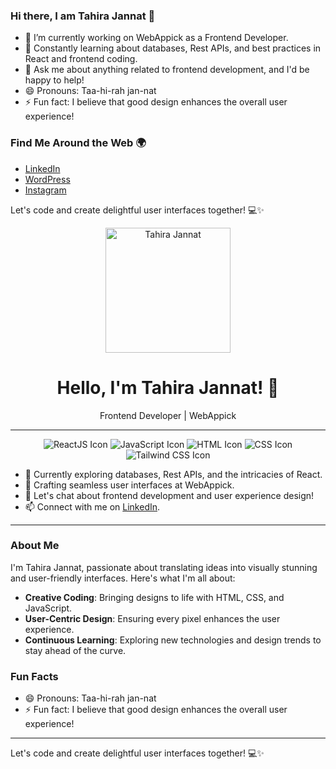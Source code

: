 ### Hi there, I am Tahira Jannat 👋

- 🔭 I’m currently working on WebAppick as a Frontend Developer.
- 🌱 Constantly learning about databases, Rest APIs, and best practices in React and frontend coding.
- 💬 Ask me about anything related to frontend development, and I'd be happy to help!
- 😄 Pronouns: Taa-hi-rah jan-nat
- ⚡ Fun fact: I believe that good design enhances the overall user experience!


### Find Me Around the Web 🌍
- [LinkedIn](https://www.linkedin.com/in/tahira-jannat-2ab91018b/)
- [WordPress](https://profiles.wordpress.org/tahirajannat/)
- [Instagram](https://www.instagram.com/__tahiira__?igsh=aHFtcWJhMDV6eWp3)

Let's code and create delightful user interfaces together! 💻✨

<!-- ### Hi there, I'm Tahira Jannat! 👋 -->

<!-- ### Hi there, I'm Tahira Jannat! 👋 -->

<p align="center">
  <img src="https://avatars.githubusercontent.com/u/48963328?v=4" width="200" alt="Tahira Jannat">
</p>

<h1 align="center">Hello, I'm Tahira Jannat! 👋</h1>

<p align="center">Frontend Developer | WebAppick</p>

---

<p align="center">
  <img src="https://img.icons8.com/color/48/000000/react-native.png" alt="ReactJS Icon">
  <img src="https://img.icons8.com/color/48/000000/javascript.png" alt="JavaScript Icon">
  <img src="https://img.icons8.com/color/48/000000/html-5.png" alt="HTML Icon">
  <img src="https://img.icons8.com/color/48/000000/css3.png" alt="CSS Icon">
  <img src="https://img.icons8.com/color/48/000000/tailwind-css.png" alt="Tailwind CSS Icon">
</p>

- 🌱 Currently exploring databases, Rest APIs, and the intricacies of React.
- 🔭 Crafting seamless user interfaces at WebAppick.
- 💬 Let's chat about frontend development and user experience design!
- 📫 Connect with me on [LinkedIn](https://www.linkedin.com/in/your-linkedin-profile).

---

### About Me

I'm Tahira Jannat, passionate about translating ideas into visually stunning and user-friendly interfaces. Here's what I'm all about:

- **Creative Coding**: Bringing designs to life with HTML, CSS, and JavaScript.
- **User-Centric Design**: Ensuring every pixel enhances the user experience.
- **Continuous Learning**: Exploring new technologies and design trends to stay ahead of the curve.

### Fun Facts

- 😄 Pronouns: Taa-hi-rah jan-nat
- ⚡ Fun fact: I believe that good design enhances the overall user experience!

---

Let's code and create delightful user interfaces together! 💻✨
